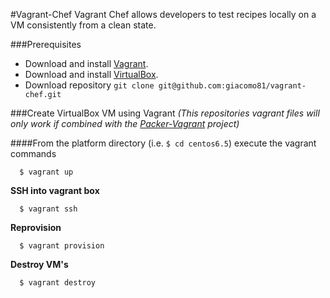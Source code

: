 #Vagrant-Chef
Vagrant Chef allows developers to test recipes locally on a VM consistently from a clean state.

###Prerequisites

* Download and install [Vagrant](http://www.vagrantup.com).
* Download and install [VirtualBox](http://www.virtualbox.org).
* Download repository `git clone git@github.com:giacomo81/vagrant-chef.git`

###Create VirtualBox VM using Vagrant
*(This repositories vagrant files will only work if combined with the [Packer-Vagrant](https://github.com/giacomo81/packer-vagrant) project)*

####From the platform directory (i.e. `$ cd centos6.5`) execute the vagrant commands

      $ vagrant up

**SSH into vagrant box**

      $ vagrant ssh

**Reprovision**

      $ vagrant provision

**Destroy VM's**

      $ vagrant destroy
